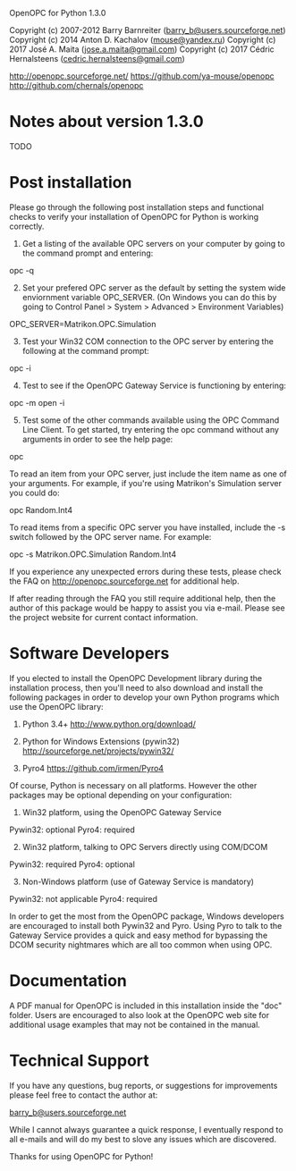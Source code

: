 OpenOPC for Python 1.3.0

Copyright (c) 2007-2012 Barry Barnreiter (barry_b@users.sourceforge.net)
Copyright (c) 2014 Anton D. Kachalov (mouse@yandex.ru)
Copyright (c) 2017 José A. Maita (jose.a.maita@gmail.com)
Copyright (c) 2017 Cédric Hernalsteens (cedric.hernalsteens@gmail.com)

http://openopc.sourceforge.net/
https://github.com/ya-mouse/openopc
http://github.com/chernals/openopc

# Notes about version 1.3.0

TODO

# Post installation

Please go through the following post installation steps and functional
checks to verify your installation of OpenOPC for Python is working
correctly.

1. Get a listing of the available OPC servers on your computer by
going to the command prompt and entering:

opc -q

2. Set your prefered OPC server as the default by setting the system
wide enviornment variable OPC_SERVER.  (On Windows you can do this
by going to Control Panel > System > Advanced > Environment Variables)

OPC_SERVER=Matrikon.OPC.Simulation

3. Test your Win32 COM connection to the OPC server by entering the
following at the command prompt:

opc -i

4. Test to see if the OpenOPC Gateway Service is functioning by
entering:

opc -m open -i

5. Test some of the other commands available using the OPC Command
Line Client.  To get started, try entering the opc command without
any arguments in order to see the help page:

opc

To read an item from your OPC server, just include the item name as
one of your arguments.  For example, if you're using Matrikon's
Simulation server you could do:

opc Random.Int4

To read items from a specific OPC server you have installed,
include the -s switch followed by the OPC server name.  For
example:

opc -s Matrikon.OPC.Simulation Random.Int4

If you experience any unexpected errors during these tests, please
check the FAQ on http://openopc.sourceforge.net for additional help.

If after reading through the FAQ you still require additional help,
then the author of this package would be happy to assist you via
e-mail.  Please see the project website for current contact
information.


# Software Developers

If you elected to install the OpenOPC Development library during the
installation process, then you'll need to also download and install
the following packages in order to develop your own Python programs
which use the OpenOPC library:

1. Python 3.4+
   http://www.python.org/download/

2. Python for Windows Extensions (pywin32)
   http://sourceforge.net/projects/pywin32/

3. Pyro4
   https://github.com/irmen/Pyro4

Of course, Python is necessary on all platforms.  However the other
packages may be optional depending on your configuration:

1. Win32 platform, using the OpenOPC Gateway Service

Pywin32:  optional
Pyro4:    required

2. Win32 platform, talking to OPC Servers directly using COM/DCOM

Pywin32:  required
Pyro4:    optional

3. Non-Windows platform (use of Gateway Service is mandatory)

Pywin32:  not applicable
Pyro4:    required

In order to get the most from the OpenOPC package, Windows developers
are encouraged to install both Pywin32 and Pyro.  Using Pyro to talk to
the Gateway Service provides a quick and easy method for bypassing the
DCOM security nightmares which are all too common when using OPC.


# Documentation

A PDF manual for OpenOPC is included in this installation inside the
"doc" folder.   Users are encouraged to also look at the OpenOPC web
site for additional usage examples that may not be contained in the
manual.


# Technical Support

If you have any questions, bug reports, or suggestions for improvements
please feel free to contact the author at:

barry_b@users.sourceforge.net

While I cannot always guarantee a quick response, I eventually respond
to all e-mails and will do my best to slove any issues which are discovered.

Thanks for using OpenOPC for Python!

